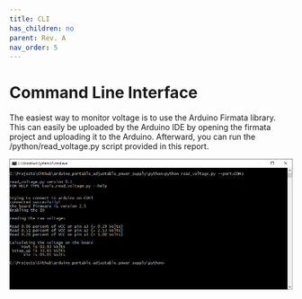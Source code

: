 ```yaml
---
title: CLI
has_children: no
parent: Rev. A
nav_order: 5
---
```


# Command Line Interface

The easiest way to monitor voltage is to use the Arduino Firmata library. This can easily be uploaded by the Arduino IDE by opening the firmata project and uploading it to the Arduino. Afterward, you can run the /python/read_voltage.py script provided in this report.

![read_voltage.py.png](https://raw.githubusercontent.com/edmugu/arduino_adjustable_power_supply/master/documentation/snippets/read_voltage.py.png "read_voltage.py.png")
